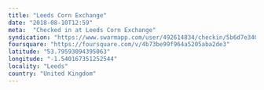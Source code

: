 ```yaml
---
title: "Leeds Corn Exchange"
date: "2018-08-10T12:59"
meta:  "Checked in at Leeds Corn Exchange"
syndication: "https://www.swarmapp.com/user/492614834/checkin/5b6d7e340457b7002cf6c592"
foursquare: "https://foursquare.com/v/4b73be99f964a5205aba2de3"
latitude: "53.79593094395063"
longitude: "-1.540167351252544"
locality: "Leeds"
country: "United Kingdom"
---
```


